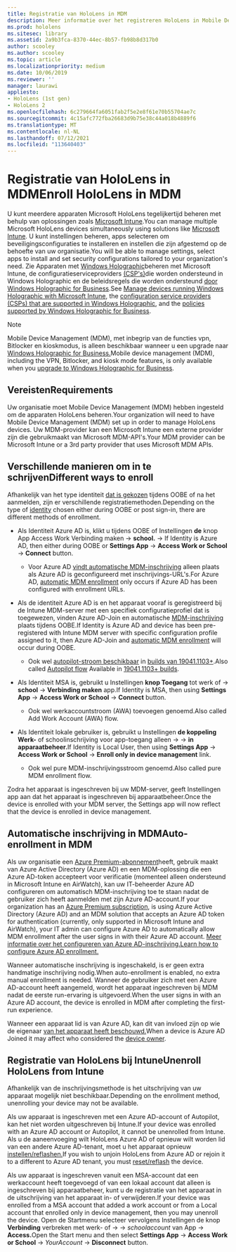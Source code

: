 ```yaml
---
title: Registratie van HoloLens in MDM
description: Meer informatie over het registreren HoloLens in Mobile Device Management (MDM) voor eenvoudiger beheer van meerdere apparaten.
ms.prod: hololens
ms.sitesec: library
ms.assetid: 2a9b3fca-8370-44ec-8b57-fb98b8d317b0
author: scooley
ms.author: scooley
ms.topic: article
ms.localizationpriority: medium
ms.date: 10/06/2019
ms.reviewer: ''
manager: laurawi
appliesto:
- HoloLens (1st gen)
- HoloLens 2
ms.openlocfilehash: 6c279664fa6051fab2f5e2e8f61e70b55704ae7c
ms.sourcegitcommit: 4c15afc772fba26683d9b75e38c44a018b4889f6
ms.translationtype: MT
ms.contentlocale: nl-NL
ms.lasthandoff: 07/12/2021
ms.locfileid: "113640403"
---
```

# <a name="enroll-hololens-in-mdm"></a><span data-ttu-id="8ab7f-103">Registratie van HoloLens in MDM</span><span class="sxs-lookup"><span data-stu-id="8ab7f-103">Enroll HoloLens in MDM</span></span>

<span data-ttu-id="8ab7f-104">U kunt meerdere apparaten Microsoft HoloLens tegelijkertijd beheren met behulp van oplossingen zoals [Microsoft Intune](/intune/windows-holographic-for-business).</span><span class="sxs-lookup"><span data-stu-id="8ab7f-104">You can manage multiple Microsoft HoloLens devices simultaneously using solutions like [Microsoft Intune](/intune/windows-holographic-for-business).</span></span> <span data-ttu-id="8ab7f-105">U kunt instellingen beheren, apps selecteren om beveiligingsconfiguraties te installeren en instellen die zijn afgestemd op de behoefte van uw organisatie.</span><span class="sxs-lookup"><span data-stu-id="8ab7f-105">You will be able to manage settings, select apps to install and set security configurations tailored to your organization's need.</span></span> <span data-ttu-id="8ab7f-106">Zie Apparaten met [Windows Holographic](/intune/windows-holographic-for-business)beheren met Microsoft Intune, de configuratieserviceproviders [(CSP's)](https://msdn.microsoft.com/windows/hardware/commercialize/customize/mdm/configuration-service-provider-reference#hololens)die worden ondersteund in Windows Holographic en de beleidsregels die worden ondersteund [door Windows Holographic for Business](https://msdn.microsoft.com/windows/hardware/commercialize/customize/mdm/policy-configuration-service-provider#hololenspolicies).</span><span class="sxs-lookup"><span data-stu-id="8ab7f-106">See [Manage devices running Windows Holographic with Microsoft Intune](/intune/windows-holographic-for-business), the [configuration service providers (CSPs) that are supported in Windows Holographic](https://msdn.microsoft.com/windows/hardware/commercialize/customize/mdm/configuration-service-provider-reference#hololens), and the [policies supported by Windows Holographic for Business](https://msdn.microsoft.com/windows/hardware/commercialize/customize/mdm/policy-configuration-service-provider#hololenspolicies).</span></span>

> [!NOTE]
> <span data-ttu-id="8ab7f-107">Mobile Device Management (MDM), met inbegrip van de functies vpn, Bitlocker en kioskmodus, is alleen beschikbaar wanneer u een upgrade naar [Windows Holographic for Business.](hololens1-upgrade-enterprise.md)</span><span class="sxs-lookup"><span data-stu-id="8ab7f-107">Mobile device management (MDM), including the VPN, Bitlocker, and kiosk mode features, is only available when you [upgrade to Windows Holographic for Business](hololens1-upgrade-enterprise.md).</span></span>

## <a name="requirements"></a><span data-ttu-id="8ab7f-108">Vereisten</span><span class="sxs-lookup"><span data-stu-id="8ab7f-108">Requirements</span></span>

 <span data-ttu-id="8ab7f-109">Uw organisatie moet Mobile Device Management (MDM) hebben ingesteld om de apparaten HoloLens beheren.</span><span class="sxs-lookup"><span data-stu-id="8ab7f-109">Your organization will need to have Mobile Device Management (MDM) set up in order to manage HoloLens devices.</span></span> <span data-ttu-id="8ab7f-110">Uw MDM-provider kan een Microsoft Intune een externe provider zijn die gebruikmaakt van Microsoft MDM-API's.</span><span class="sxs-lookup"><span data-stu-id="8ab7f-110">Your MDM provider can be Microsoft Intune or a 3rd party provider that uses Microsoft MDM APIs.</span></span>
 
## <a name="different-ways-to-enroll"></a><span data-ttu-id="8ab7f-111">Verschillende manieren om in te schrijven</span><span class="sxs-lookup"><span data-stu-id="8ab7f-111">Different ways to enroll</span></span>

<span data-ttu-id="8ab7f-112">Afhankelijk van het type identiteit [dat is gekozen](hololens-identity.md) tijdens OOBE of na het aanmelden, zijn er verschillende registratiemethoden.</span><span class="sxs-lookup"><span data-stu-id="8ab7f-112">Depending on the type of [identity](hololens-identity.md) chosen either during OOBE or post sign-in, there are different methods of enrollment.</span></span>

- <span data-ttu-id="8ab7f-113">Als Identiteit Azure AD is, klikt u tijdens OOBE of Instellingen **de** knop App Access Work Verbinding maken  ->  **school.**  ->  </span><span class="sxs-lookup"><span data-stu-id="8ab7f-113">If Identity is Azure AD, then either during OOBE or **Settings App** -> **Access Work or School** -> **Connect** button.</span></span>
    - <span data-ttu-id="8ab7f-114">Voor Azure AD [vindt automatische MDM-inschrijving](hololens-enroll-mdm.md#auto-enrollment-in-mdm) alleen plaats als Azure AD is geconfigureerd met inschrijvings-URL's.</span><span class="sxs-lookup"><span data-stu-id="8ab7f-114">For Azure AD, [automatic MDM enrollment](hololens-enroll-mdm.md#auto-enrollment-in-mdm) only occurs if Azure AD has been configured with enrollment URLs.</span></span>
     
- <span data-ttu-id="8ab7f-115">Als de identiteit Azure AD is en het apparaat vooraf is geregistreerd bij de Intune MDM-server met een specifiek configuratieprofiel dat is toegewezen, vinden Azure AD-Join en automatische [MDM-inschrijving](hololens-enroll-mdm.md#auto-enrollment-in-mdm) plaats tijdens OOBE.</span><span class="sxs-lookup"><span data-stu-id="8ab7f-115">If Identity is Azure AD and device has been pre-registered with Intune MDM server with specific configuration profile assigned to it, then Azure AD-Join and [automatic MDM enrollment](hololens-enroll-mdm.md#auto-enrollment-in-mdm) will occur during OOBE.</span></span>
    - <span data-ttu-id="8ab7f-116">Ook wel [autopilot-stroom beschikbaar](hololens2-autopilot.md) in [builds van 19041.1103+](hololens-release-notes.md#windows-holographic-version-2004).</span><span class="sxs-lookup"><span data-stu-id="8ab7f-116">Also called [Autopilot flow](hololens2-autopilot.md) Available in [19041.1103+ builds](hololens-release-notes.md#windows-holographic-version-2004).</span></span>
    

- <span data-ttu-id="8ab7f-117">Als Identiteit MSA is, gebruikt u Instellingen **knop Toegang** tot werk of  ->  **school**  ->  **Verbinding maken** app.</span><span class="sxs-lookup"><span data-stu-id="8ab7f-117">If Identity is MSA, then using **Settings App** -> **Access Work or School** -> **Connect** button.</span></span>
    - <span data-ttu-id="8ab7f-118">Ook wel werkaccountstroom (AWA) toevoegen genoemd.</span><span class="sxs-lookup"><span data-stu-id="8ab7f-118">Also called Add Work Account (AWA) flow.</span></span>
- <span data-ttu-id="8ab7f-119">Als Identiteit lokale gebruiker is, gebruikt u Instellingen **de koppeling Werk-** of schoolinschrijving voor app-toegang alleen  ->    ->  **in apparaatbeheer.**</span><span class="sxs-lookup"><span data-stu-id="8ab7f-119">If Identity is Local User, then using **Settings App** -> **Access Work or School** -> **Enroll only in device management** link.</span></span>
    - <span data-ttu-id="8ab7f-120">Ook wel pure MDM-inschrijvingsstroom genoemd.</span><span class="sxs-lookup"><span data-stu-id="8ab7f-120">Also called pure MDM enrollment flow.</span></span>

<span data-ttu-id="8ab7f-121">Zodra het apparaat is ingeschreven bij uw MDM-server, geeft Instellingen app aan dat het apparaat is ingeschreven bij apparaatbeheer.</span><span class="sxs-lookup"><span data-stu-id="8ab7f-121">Once the device is enrolled with your MDM server, the Settings app will now reflect that the device is enrolled in device management.</span></span>

## <a name="auto-enrollment-in-mdm"></a><span data-ttu-id="8ab7f-122">Automatische inschrijving in MDM</span><span class="sxs-lookup"><span data-stu-id="8ab7f-122">Auto-enrollment in MDM</span></span>

<span data-ttu-id="8ab7f-123">Als uw organisatie een [Azure Premium-abonnement](https://azure.microsoft.com/overview/)heeft, gebruik maakt van Azure Active Directory (Azure AD) en een MDM-oplossing die een Azure AD-token accepteert voor verificatie (momenteel alleen ondersteund in Microsoft Intune en AirWatch), kan uw IT-beheerder Azure AD configureren om automatisch MDM-inschrijving toe te staan nadat de gebruiker zich heeft aanmelden met zijn Azure AD-account.</span><span class="sxs-lookup"><span data-stu-id="8ab7f-123">If your organization has an [Azure Premium subscription](https://azure.microsoft.com/overview/), is using Azure Active Directory (Azure AD) and an MDM solution that accepts an Azure AD token for authentication (currently, only supported in Microsoft Intune and AirWatch), your IT admin can configure Azure AD to automatically allow MDM enrollment after the user signs in with their Azure AD account.</span></span> [<span data-ttu-id="8ab7f-124">Meer informatie over het configureren van Azure AD-inschrijving.</span><span class="sxs-lookup"><span data-stu-id="8ab7f-124">Learn how to configure Azure AD enrollment.</span></span>](/mem/intune/enrollment/windows-enroll#enable-windows-10-automatic-enrollment)

<span data-ttu-id="8ab7f-125">Wanneer automatische inschrijving is ingeschakeld, is er geen extra handmatige inschrijving nodig.</span><span class="sxs-lookup"><span data-stu-id="8ab7f-125">When auto-enrollment is enabled, no extra manual enrollment is needed.</span></span> <span data-ttu-id="8ab7f-126">Wanneer de gebruiker zich met een Azure AD-account heeft aangemeld, wordt het apparaat ingeschreven bij MDM nadat de eerste run-ervaring is uitgevoerd.</span><span class="sxs-lookup"><span data-stu-id="8ab7f-126">When the user signs in with an Azure AD account, the device is enrolled in MDM after completing the first-run experience.</span></span>

<span data-ttu-id="8ab7f-127">Wanneer een apparaat lid is van Azure AD, kan dit van invloed zijn op wie de eigenaar [van het apparaat heeft beschouwd.](security-adminless-os.md#device-owner)</span><span class="sxs-lookup"><span data-stu-id="8ab7f-127">When a device is Azure AD Joined it may affect who considered the [device owner](security-adminless-os.md#device-owner).</span></span>

## <a name="unenroll-hololens-from-intune"></a><span data-ttu-id="8ab7f-128">Registratie van HoloLens bij Intune</span><span class="sxs-lookup"><span data-stu-id="8ab7f-128">Unenroll HoloLens from Intune</span></span>

<span data-ttu-id="8ab7f-129">Afhankelijk van de inschrijvingsmethode is het uitschrijving van uw apparaat mogelijk niet beschikbaar.</span><span class="sxs-lookup"><span data-stu-id="8ab7f-129">Depending on the enrollment method, unenrolling your device may not be available.</span></span>

<span data-ttu-id="8ab7f-130">Als uw apparaat is ingeschreven met een Azure AD-account of Autopilot, kan het niet worden uitgeschreven bij Intune.</span><span class="sxs-lookup"><span data-stu-id="8ab7f-130">If your device was enrolled with an Azure AD account or Autopilot, it cannot be unenrolled from Intune.</span></span> <span data-ttu-id="8ab7f-131">Als u de aaneenvoeging wilt HoloLens Azure AD of opnieuw wilt worden lid van een andere Azure AD-tenant, moet u het apparaat opnieuw [instellen/reflashen.](hololens-recovery.md#reset-the-device)</span><span class="sxs-lookup"><span data-stu-id="8ab7f-131">If you wish to unjoin HoloLens from Azure AD or rejoin it to a different to Azure AD tenant, you must [reset/reflash](hololens-recovery.md#reset-the-device) the device.</span></span>

<span data-ttu-id="8ab7f-132">Als uw apparaat is ingeschreven vanuit een MSA-account dat een werkaccount heeft toegevoegd of van een lokaal account dat alleen is ingeschreven bij apparaatbeheer, kunt u de registratie van het apparaat in de uitschrijving van het apparaat in- of verwijderen.</span><span class="sxs-lookup"><span data-stu-id="8ab7f-132">If your device was enrolled from a MSA account that added a work account or from a Local account that enrolled only in device management, then you may unenroll the device.</span></span> <span data-ttu-id="8ab7f-133">Open de Startmenu selecteer vervolgens Instellingen de knop **Verbinding** verbreken met werk- of  ->    ->  *schoolaccount* van App  ->  **Access.**</span><span class="sxs-lookup"><span data-stu-id="8ab7f-133">Open the Start menu and then select **Settings App** -> **Access Work or School** -> *YourAccount* -> **Disconnect** button.</span></span>